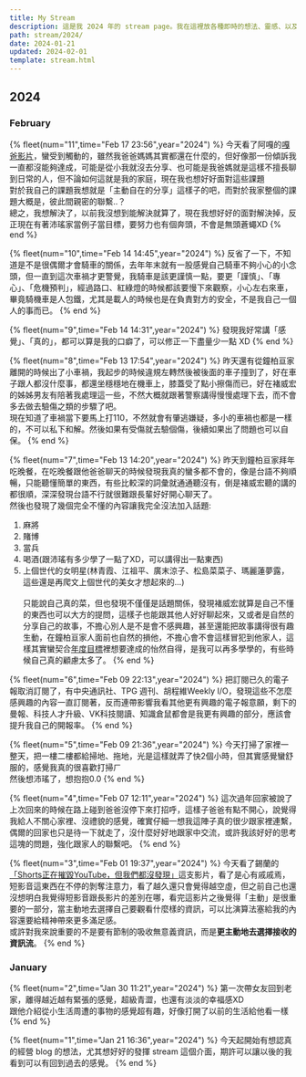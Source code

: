 ```yaml
---
title: My Stream
description: 這是我 2024 年的 stream page。我在這裡放各種即時的想法、靈感、以及看到的、讀到的內容。
path: stream/2024/
date: 2024-01-21
updated: 2024-02-01
template: stream.html
---
```


## 2024

### February

{% fleet(num="11",time="Feb 17 23:56",year="2024") %}
今天看了阿嘎的<a href="https://youtu.be/hLIX0sJvzfQ?si=aSUcXZAEt0m9hm6L">嘎爸影片</a>，蠻受到觸動的，雖然我爸爸媽媽其實都還在什麼的，但好像那一份傾訴我一直都沒能夠達成，可能是從小我就沒去分享、也可能是我爸媽就是這樣不擅長聊到日常的人，但不論如何這就是我的家庭，現在我也想好好面對這些課題<br>
對於我自己的課題我想就是「主動自在的分享」這樣子的吧，而對於我家整個的課題大概是，彼此間親密的聯繫..？<br>
總之，我想解決了，以前我沒想到能解決就算了，現在我想好好的面對解決掉，反正現在有著沛瑤家當例子當目標，要努力也有個奔頭，不會是無頭蒼蠅XD
{% end %}

{% fleet(num="10",time="Feb 14 14:45",year="2024") %}
反省了一下，不知道是不是很偶爾才會騎車的關係，去年年末就有一股感覺自己騎車不夠小心的小念頭，但一直到這次車禍才更警覺，我騎車是該更謹慎一點，要更「謹慎」、「專心」、「危機預判」，經過路口、紅綠燈的時候都該要慢下來觀察，小心左右來車，畢竟騎機車是人包鐵，尤其是載人的時候也是在負責對方的安全，不是我自己一個人的事而已。
{% end %}

{% fleet(num="9",time="Feb 14 14:31",year="2024") %}
發現我好常講「感覺」、「真的」，都可以算是我的口癖了，可以修正一下盡量少一點 XD
{% end %}

{% fleet(num="8",time="Feb 13 17:54",year="2024") %}
昨天還有從鐘柏亘家離開的時候出了小車禍，我起步的時候違規左轉然後被後面的車子撞到了，好在車子跟人都沒什麼事，都還坐穩穩地在機車上，膝蓋受了點小擦傷而已，好在褚威宏的姊姊男友有陪著我處理這一些，不然大概就跟著警察講得慢慢處理下去，而不會多去做去驗傷之類的步驟了吧。<br>
現在知道了車禍當下要馬上打110，不然就會有肇逃嫌疑，多小的車禍也都是一樣的，不可以私下和解。然後如果有受傷就去驗個傷，後續如果出了問題也可以自保。
{% end %}

{% fleet(num="7",time="Feb 13 14:20",year="2024") %}
昨天到鐘柏亘家拜年吃晚餐，在吃晚餐跟他爸爸聊天的時候發現我真的蠻多都不會的，像是台語不夠順暢，只能聽懂簡單的東西，有些比較深的詞彙就通通聽沒有，倒是褚威宏聽的講的都很順，深深發現台語不行就很難跟長輩好好開心聊天了。<br>
然後也發現了幾個完全不懂的內容讓我完全沒法加入話題:<br>
1. 麻將<br>
2. 賭博<br>
3. 當兵<br>
4. 喝酒(跟沛瑤有多少學了一點了XD，可以講得出一點東西)<br>
5. 上個世代的女明星(林青霞、江祖平、廣末涼子、松島菜菜子、瑪麗蓮夢露，這些還是再爬文上個世代的美女才想起來的...)<br><br>
只能說自己真的菜，但也發現不僅僅是話題關係，發現褚威宏就算是自己不懂的東西也可以大方的提問，這樣子也能跟其他人好好聊起來，又或者是自然的分享自己的故事，不擔心別人是不是會不感興趣，甚至還能把故事講得很有趣生動，在鐘柏亘家人面前也自然的損他，不擔心會不會這樣冒犯到他家人，這樣其實蠻契合<a href="https://ming-blog.netlify.app/blog/2024-goal/">年度目標</a>裡想要達成的怡然自得，是我可以再多學學的，有些時候自己真的顧慮太多了。
{% end %}

{% fleet(num="6",time="Feb 09 22:13",year="2024") %}
把訂閱已久的電子報取消訂閱了，有中央通訊社、TPG 週刊、胡程維Weekly I/O，發現這些不怎麼感興趣的內容一直訂閱著，反而連帶影響我看其他更有興趣的電子報意願，剩下的曼報、科技人才升級、VK科技閱讀、知識倉鼠都會是我更有興趣的部分，應該會提升我自己的開報率。
{% end %}

{% fleet(num="5",time="Feb 09 21:36",year="2024") %}
今天打掃了家裡一整天，把一樓二樓都給掃地、拖地，光是這樣就弄了快2個小時，但其實感覺蠻舒服的，感覺我真的很喜歡打掃ㄏ<br>
然後想沛瑤了，想抱抱0.0
{% end %}

{% fleet(num="4",time="Feb 07 12:11",year="2024") %}
這次過年回家被說了上次回來的時候在路上碰到爸爸沒停下來打招呼，這樣子爸爸有點不開心，說覺得我給人不關心家裡、沒禮貌的感覺，確實仔細一想我這陣子真的很少跟家裡連繫，偶爾的回家也只是待一下就走了，沒什麼好好地跟家中交流，或許我該好好的思考這塊的問題，強化跟家人的聯繫吧。
{% end %}

{% fleet(num="3",time="Feb 01 19:37",year="2024") %}
今天看了錫蘭的<a href="https://youtu.be/RR7iHDyh9xs?si=IXuYc7SKNznVcH3y">「Shorts正在摧毀YouTube，但我們都沒發現」</a>這支影片，看了是心有戚戚焉，短影音這東西在不停的剝奪注意力，看了越久還只會覺得越空虛，但之前自己也還沒想明白我覺得短影音跟長影片的差別在哪，看完這影片之後覺得「主動」是很重要的一部分，當主動地去選擇自己要觀看什麼樣的資訊，可以比演算法塞給我的內容還要給精神帶來更多滿足感。<br>
或許對我來說重要的不是要有節制的吸收無意義資訊，而是<b>更主動地去選擇接收的資訊流</b>。
{% end %}

### January

{% fleet(num="2",time="Jan 30 11:21",year="2024") %}
第一次帶女友回到老家，離得越近越有緊張的感覺，超級青澀，也還有淡淡的幸福感XD<br>
跟他介紹從小生活周遭的事物的感覺超有趣，好像打開了以前的生活給他看一樣
{% end %}

{% fleet(num="1",time="Jan 21 16:36",year="2024") %}
今天起開始有想認真的經營 blog 的想法，尤其想好好的發揮 stream 這個介面，期許可以讓以後的我看到可以有回到過去的感覺。
{% end %}
